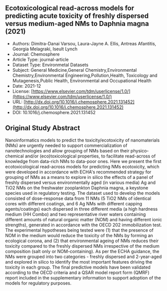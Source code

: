 
<div style="float: right; width: 200px" class='altmetric-embed' data-badge-type='donut' data-condensed='true' data-badge-details='right' data-doi="10.1016/j.chemosphere.2021.131452"></div>

## Ecotoxicological read-across models for predicting acute toxicity of freshly dispersed versus medium-aged NMs to Daphnia magna (2021)
<script type="application/ld+json">
	{	
		"@context": {
			"bs": "https://bioschemas.org/",
			"schema": "https://schema.org/",
			"citation": "schema:citation",
			"name": "schema:name",
			"url": "schema:url",
			"variableMeasured": "schema:variableMeasured"
		},
		"variableMeasured": [
			{
				"@type": "schema:PropertyValue",
				"name": "MI-R1.3-ABSTRACT-BASIC-CHEMICAL_COMPOSITION"
			},
			{
				"@type": "schema:PropertyValue",
				"name": "MI-R1.3-ABSTRACT-BASIC-SURFACE_CHEMISTRY"
			},
			{
				"@type": "schema:PropertyValue",
				"name": "MI-R1.3-ABSTRACT-PHYSCHEM-SURFACE_CHARGE"
			},
			{
				"@type": "schema:PropertyValue",
				"name": "MI-R1.3-ABSTRACT-PHYSCHEM-SIZE"
			},
			{
				"@type": "schema:PropertyValue",
				"name": "MI-R1.3-ABSTRACT-PHYSCHEM-ZETA_POTENTIAL"
			},
			{
				"@type": "schema:PropertyValue",
				"name": "MI-R1.3-ABSTRACT-TOX-CONCENTRATION"
			}
		],
		"@type": "schema:Dataset",
		"name": "Ecotoxicological read-across models for predicting acute toxicity of freshly dispersed versus medium-aged NMs to Daphnia magna",
		"url": "http://dx.doi.org/10.1016/j.chemosphere.2021.131452",
		"citation": "https://doi.org/10.1016/j.chemosphere.2021.131452",
		"@id": "10.1016/j.chemosphere.2021.131452",
		"http://purl.org/dc/terms/conformsTo": { "@type": "schema:CreativeWork", "@id": "https://bioschemas.org/profiles/Dataset/0.4-DRAFT" },
		"schema:license": "https://www.elsevier.com/tdm/userlicense/1.0/",
		"schema:creator": [
		  {
			"@type": "schema:Organization",
			"name": "RiskGONE"
		  }
		],
		"schema:datePublished": "2021-12"
	}
</script>

* Authors: Dimitra-Danai Varsou, Laura-Jayne A. Ellis, Antreas Afantitis, Georgia Melagraki, Iseult Lynch
* Journal: Chemosphere
* Article Type: journal-article
* Dataset Type: Environmetal Datasets
* Subject: General Medicine,General Chemistry,Environmental Chemistry,Environmental Engineering,Pollution,Health, Toxicology and Mutagenesis,Public Health, Environmental and Occupational Health
* Date: 2021-12
* License: [https://www.elsevier.com/tdm/userlicense/1.0/](https://www.elsevier.com/tdm/userlicense/1.0/)
* URL: [http://dx.doi.org/10.1016/j.chemosphere.2021.131452](http://dx.doi.org/10.1016/j.chemosphere.2021.131452)
* DOI: 10.1016/j.chemosphere.2021.131452



## Original Study Abstract

Nanoinformatics models to predict the toxicity/ecotoxicity of nanomaterials (NMs) are urgently needed to support commercialization of nanotechnologies and allow grouping of NMs based on their physico-chemical and/or (eco)toxicological properties, to facilitate read-across of knowledge from data-rich NMs to data-poor ones. Here we present the first ecotoxicological read-across models for predicting NMs ecotoxicity, which were developed in accordance with ECHA's recommended strategy for grouping of NMs as a means to explore in silico the effects of a panel of freshly dispersed versus environmentally aged (in various media) Ag and TiO2 NMs on the freshwater zooplankton Daphnia magna, a keystone species used in regulatory testing. The dataset used to develop the models consisted of dose-response data from 11 NMs (5 TiO2 NMs of identical cores with different coatings, and 6 Ag NMs with different capping agents/coatings) each dispersed in three different media (a high hardness medium (HH Combo) and two representative river waters containing different amounts of natural organic matter (NOM) and having different ionic strengths), generated in accordance with the OECD 202 immobilization test. The experimental hypotheses being tested were (1) that the presence of NOM in the medium would reduce the toxicity of the NMs by forming an ecological corona, and (2) that environmental ageing of NMs reduces their toxicity compared to the freshly dispersed NMs irrespective of the medium composition (salt only or NOM-containing). As per the ECHA guidance, the NMs were grouped into two categories - freshly dispersed and 2-year-aged and explored in silico to identify the most important features driving the toxicity in each group. The final predictive models have been validated according to the OECD criteria and a QSAR model report form (QMRF) report included in the supplementary information to support adoption of the models for regulatory purposes.
